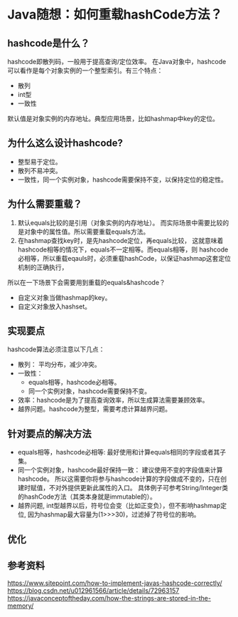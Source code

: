 # Java随想：如何重载hashCode方法？

## hashcode是什么？
hashcode即散列码，一般用于提高查询/定位效率。
在Java对象中，hashcode可以看作是每个对象实例的一个整型索引。有三个特点：
- 散列
- int型
- 一致性 

默认值是对象实例的内存地址。典型应用场景，比如hashmap中key的定位。

## 为什么这么设计hashcode?
- 整型易于定位。
- 散列不易冲突。
- 一致性，同一个实例对象，hashcode需要保持不变，以保持定位的稳定性。

## 为什么需要重载？
1) 默认equals比较的是引用（对象实例的内存地址）。
而实际场景中需要比较的是对象中的属性值。所以需要重载equals方法。
2) 在hashmap查找key时，是先hashcode定位，再equals比较，
这就意味着hashcode相等的情况下，equals不一定相等。而equals相等，则
hashcode必相等，所以重载eqauls时，必须重载hashCode，以保证hashmap这套定位机制的正确执行，

所以在一下场景下会需要用到重载的equals&hashcode？
- 自定义对象当做hashmap的key。
- 自定义对象放入hashset。

## 实现要点
hashcode算法必须注意以下几点：
* 散列： 平均分布，减少冲突。
* 一致性： 
  * equals相等，hashcode必相等。
  * 同一个实例对象，hashcode需要保持不变。
* 效率：hashcode是为了提高查询效率，所以生成算法需要兼顾效率。
* 越界问题。hashcode为整型，需要考虑计算越界问题。

## 针对要点的解决方法
- equals相等，hashcode必相等: 最好使用和计算equals相同的字段或者其子集。
- 同一个实例对象，hashcode最好保持一致： 建议使用不变的字段值来计算hashcode。
所以这需要你将参与hashcode计算的字段做成不变的，只在创建时赋值，不对外提供更新此属性的入口。
具体例子可参考String/Integer类的hashCode方法（其类本身就是immutable的）。
- 越界问题, int型越界以后，符号位会变（比如正变负），但不影响hashmap定位, 因为hashmap最大容量为(1>>>30)，过滤掉了符号位的影响。

## 优化

## 参考资料
https://www.sitepoint.com/how-to-implement-javas-hashcode-correctly/
https://blog.csdn.net/u012961566/article/details/72963157
https://javaconceptoftheday.com/how-the-strings-are-stored-in-the-memory/